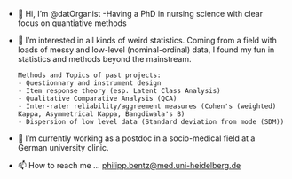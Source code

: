 - 👋 Hi, I’m @datOrganist
  -Having a PhD in nursing science with clear focus on quantiative methods
  
- 👀 I’m interested in all kinds of weird statistics. Coming from a field with loads of messy and low-level (nominal-ordinal) data, 
      I found my fun in statistics and methods beyond the mainstream. 
      
      Methods and Topics of past projects:
      - Questionnary and instrument design 
      - Item response theory (esp. Latent Class Analysis)
      - Qualitative Comparative Analysis (QCA)
      - Inter-rater reliability/aggreement measures (Cohen's (weighted) Kappa, Asymmetrical Kappa, Bangdiwala's B)
      - Dispersion of low level data (Standard deviation from mode (SDM))
      
      
- 🌱 I’m currently working as a postdoc in a socio-medical field at a German university clinic.

- 📫 How to reach me ... philipp.bentz@med.uni-heidelberg.de

<!---
datOrganist/datOrganist is a ✨ special ✨ repository because its `README.md` (this file) appears on your GitHub profile.
You can click the Preview link to take a look at your changes.
--->
